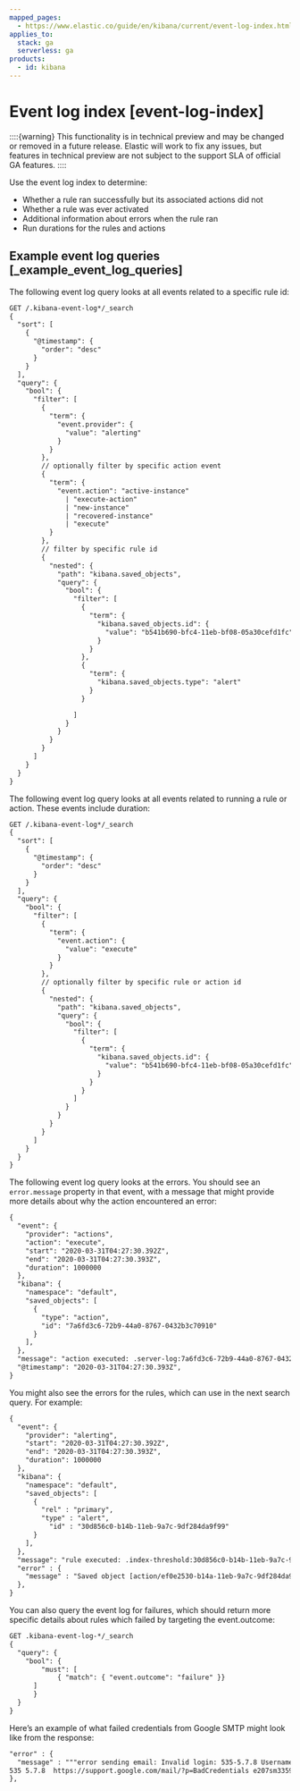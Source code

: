 ```yaml
---
mapped_pages:
  - https://www.elastic.co/guide/en/kibana/current/event-log-index.html
applies_to:
  stack: ga
  serverless: ga
products:
  - id: kibana
---
```


# Event log index [event-log-index]

::::{warning} 
This functionality is in technical preview and may be changed or removed in a future release. Elastic will work to fix any issues, but features in technical preview are not subject to the support SLA of official GA features.
::::

Use the event log index to determine:

* Whether a rule ran successfully but its associated actions did not
* Whether a rule was ever activated
* Additional information about errors when the rule ran
* Run durations for the rules and actions

## Example event log queries [_example_event_log_queries]

The following event log query looks at all events related to a specific rule id:

```txt
GET /.kibana-event-log*/_search
{
  "sort": [
    {
      "@timestamp": {
        "order": "desc"
      }
    }
  ],
  "query": {
    "bool": {
      "filter": [
        {
          "term": {
            "event.provider": {
              "value": "alerting"
            }
          }
        },
        // optionally filter by specific action event
        {
          "term": {
            "event.action": "active-instance"
              | "execute-action"
              | "new-instance"
              | "recovered-instance"
              | "execute"
          }
        },
        // filter by specific rule id
        {
          "nested": {
            "path": "kibana.saved_objects",
            "query": {
              "bool": {
                "filter": [
                  {
                    "term": {
                      "kibana.saved_objects.id": {
                        "value": "b541b690-bfc4-11eb-bf08-05a30cefd1fc"
                      }
                    }
                  },
                  {
                    "term": {
                      "kibana.saved_objects.type": "alert"
                    }
                  }

                ]
              }
            }
          }
        }
      ]
    }
  }
}
```

The following event log query looks at all events related to running a rule or action. These events include duration:

```txt
GET /.kibana-event-log*/_search
{
  "sort": [
    {
      "@timestamp": {
        "order": "desc"
      }
    }
  ],
  "query": {
    "bool": {
      "filter": [
        {
          "term": {
            "event.action": {
              "value": "execute"
            }
          }
        },
        // optionally filter by specific rule or action id
        {
          "nested": {
            "path": "kibana.saved_objects",
            "query": {
              "bool": {
                "filter": [
                  {
                    "term": {
                      "kibana.saved_objects.id": {
                        "value": "b541b690-bfc4-11eb-bf08-05a30cefd1fc"
                      }
                    }
                  }
                ]
              }
            }
          }
        }
      ]
    }
  }
}
```

The following event log query looks at the errors. You should see an `error.message` property in that event, with a message that might provide more details about why the action encountered an error:

```txt
{
  "event": {
    "provider": "actions",
    "action": "execute",
    "start": "2020-03-31T04:27:30.392Z",
    "end": "2020-03-31T04:27:30.393Z",
    "duration": 1000000
  },
  "kibana": {
    "namespace": "default",
    "saved_objects": [
      {
        "type": "action",
        "id": "7a6fd3c6-72b9-44a0-8767-0432b3c70910"
      }
    ],
  },
  "message": "action executed: .server-log:7a6fd3c6-72b9-44a0-8767-0432b3c70910: server-log",
  "@timestamp": "2020-03-31T04:27:30.393Z",
}
```

You might also see the errors for the rules, which can use in the next search query. For example:

```txt
{
  "event": {
    "provider": "alerting",
    "start": "2020-03-31T04:27:30.392Z",
    "end": "2020-03-31T04:27:30.393Z",
    "duration": 1000000
  },
  "kibana": {
    "namespace": "default",
    "saved_objects": [
      {
        "rel" : "primary",
        "type" : "alert",
      	  "id" : "30d856c0-b14b-11eb-9a7c-9df284da9f99"
      }
    ],
  },
  "message": "rule executed: .index-threshold:30d856c0-b14b-11eb-9a7c-9df284da9f99: 'test'",
  "error" : {
    "message" : "Saved object [action/ef0e2530-b14a-11eb-9a7c-9df284da9f99] not found"
  },
}
```

You can also query the event log for failures, which should return more specific details about rules which failed by targeting the event.outcome:

```txt
GET .kibana-event-log-*/_search
{
  "query": {
	"bool": {
  		"must": [
    		{ "match": { "event.outcome": "failure" }}
  	  ]
	  }
  }
}
```

Here’s an example of what failed credentials from Google SMTP might look like from the response:

```txt
"error" : {
  "message" : """error sending email: Invalid login: 535-5.7.8 Username and Password not accepted. Learn more at
535 5.7.8  https://support.google.com/mail/?p=BadCredentials e207sm3359731pfh.171 - gsmtp"""
},
```
